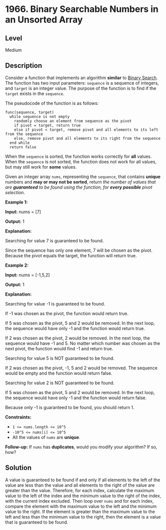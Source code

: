 # 1966. Binary Searchable Numbers in an Unsorted Array
## Level
Medium

## Description
Consider a function that implements an algorithm **similar** to [Binary Search](https://leetcode.com/explore/learn/card/binary-search/). The function has two input parameters: `sequence` is a sequence of integers, and `target` is an integer value. The purpose of the function is to find if the `target` exists in the `sequence`.

The pseudocode of the function is as follows:
```
func(sequence, target)
  while sequence is not empty
    randomly choose an element from sequence as the pivot
    if pivot = target, return true
    else if pivot < target, remove pivot and all elements to its left from the sequence
    else, remove pivot and all elements to its right from the sequence
  end while
  return false
```
When the `sequence` is sorted, the function works correctly for **all** values. When the `sequence` is not sorted, the function does not work for all values, but may still work for **some** values.

Given an integer array `nums`, representing the `sequence`, that contains **unique** numbers and **may or may not be sorted**, return *the number of values that are **guaranteed** to be found using the function, for **every possible** pivot selection*.

**Example 1:**

**Input:** nums = [7]

**Output:** 1

**Explanation:**

Searching for value 7 is guaranteed to be found.

Since the sequence has only one element, 7 will be chosen as the pivot. Because the pivot equals the target, the function will return true.

**Example 2:**

**Input:** nums = [-1,5,2]

**Output:** 1

**Explanation:**

Searching for value -1 is guaranteed to be found.

If -1 was chosen as the pivot, the function would return true.

If 5 was chosen as the pivot, 5 and 2 would be removed. In the next loop, the sequence would have only -1 and the function would return true.

If 2 was chosen as the pivot, 2 would be removed. In the next loop, the sequence would have -1 and 5. No matter which number was chosen as the next pivot, the function would find -1 and return true.

Searching for value 5 is NOT guaranteed to be found.

If 2 was chosen as the pivot, -1, 5 and 2 would be removed. The sequence would be empty and the function would return false.

Searching for value 2 is NOT guaranteed to be found.

If 5 was chosen as the pivot, 5 and 2 would be removed. In the next loop, the sequence would have only -1 and the function would return false.

Because only -1 is guaranteed to be found, you should return 1.

**Constraints:**

* `1 <= nums.length <= 10^5`
* `-10^5 <= nums[i] <= 10^5`
* All the values of `nums` are **unique**.

**Follow-up:** If `nums` has **duplicates**, would you modify your algorithm? If so, how?

## Solution
A value is guaranteed to be found if and only if all elements to the left of the value are less than the value and all elements to the right of the value are greater than the value. Therefore, for each index, calculate the maximum value to the left of the index and the minimum value to the right of the index, with the current index excluded. Then loop over `nums` and for each index, compare the element with the maximum value to the left and the minimum value to the right. If the element is greater than the maximum value to the left and less than the minimum value to the right, then the element is a value that is guaranteed to be found.
